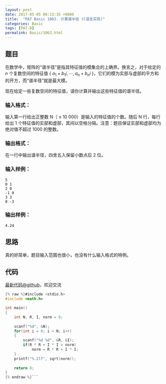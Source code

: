 ```yaml
---
layout: post
date: 2017-05-05 00:13:35 +0800
title:  "PAT Basic 1063. 计算谱半径 (C语言实现)"
categories: Basic
tags: [PAT-B]
permalink: Basic/1063.html
---
```


## 题目

在数学中，矩阵的“谱半径”是指其特征值的模集合的上确界。换言之，对于给定的 $n$ 个复数空间的特征值 { $a_1+b_1i, \cdots ,
a_n+b_ni$ }，它们的模为实部与虚部的平方和的开方，而“谱半径”就是最大模。

现在给定一些复数空间的特征值，请你计算并输出这些特征值的谱半径。

### 输入格式：

输入第一行给出正整数 N（ $\le$ 10 000）是输入的特征值的个数。随后 N 行，每行给出 1
个特征值的实部和虚部，其间以空格分隔。注意：题目保证实部和虚部均为绝对值不超过 1000 的整数。

### 输出格式：

在一行中输出谱半径，四舍五入保留小数点后 2 位。

### 输入样例：

    
    
    5
    0 1
    2 0
    -1 0
    3 3
    0 -3
    

### 输出样例：

    
    
    4.24
    



## 思路

真的好简单，题目输入范围也很小，也没有什么输入格式的特例。

## 代码

[最新代码@github](https://github.com/OliverLew/PAT/blob/master/PATBasic/1063.c)，欢迎交流
```c
{% raw %}#include <stdio.h>
#include <math.h>

int main()
{
    int N, R, I, norm = 0;
    
    scanf("%d", &N);
    for(int i = 0; i < N; i++)
    {
        scanf("%d %d", &R, &I);
        if(R * R + I * I > norm)
            norm = R * R + I * I;
    }
    printf("%.2lf", sqrt(norm));
    
    return 0;
}
{% endraw %}```